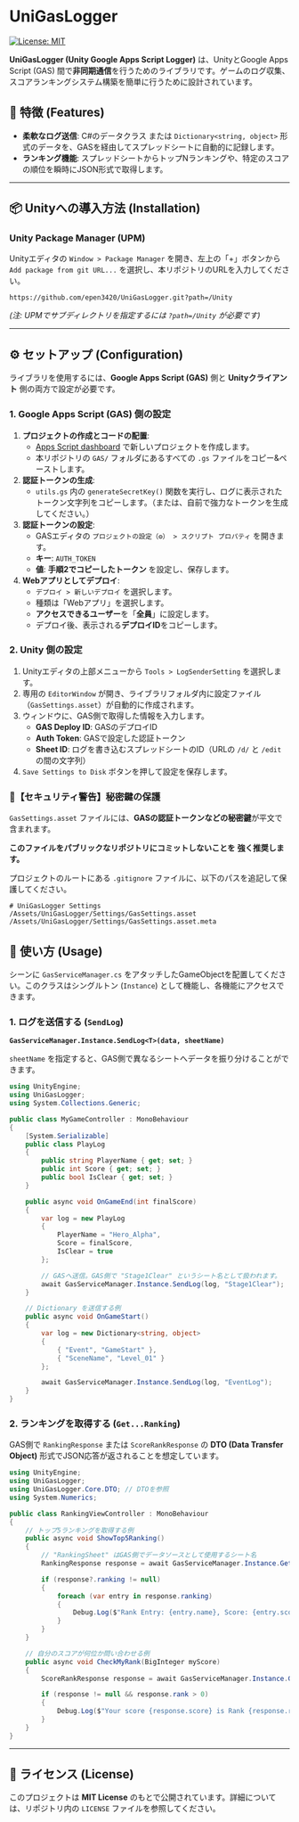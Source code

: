 # UniGasLogger

[![License: MIT](https://img.shields.io/badge/License-MIT-yellow.svg)](LICENSE)

**UniGasLogger (Unity Google Apps Script Logger)** は、UnityとGoogle Apps Script (GAS) 間で**非同期通信**を行うためのライブラリです。ゲームのログ収集、スコアランキングシステム構築を簡単に行うために設計されています。

## 🚀 特徴 (Features)

  * **柔軟なログ送信**: C\#のデータクラス または `Dictionary<string, object>` 形式のデータを、GASを経由してスプレッドシートに自動的に記録します。
  * **ランキング機能**: スプレッドシートからトップNランキングや、特定のスコアの順位を瞬時にJSON形式で取得します。

-----

## 📦 Unityへの導入方法 (Installation)

### Unity Package Manager (UPM)

Unityエディタの `Window > Package Manager` を開き、左上の「+」ボタンから `Add package from git URL...` を選択し、本リポジトリのURLを入力してください。

```
https://github.com/epen3420/UniGasLogger.git?path=/Unity
```

*(注: UPMでサブディレクトリを指定するには `?path=/Unity` が必要です)*

-----

## ⚙️ セットアップ (Configuration)

ライブラリを使用するには、**Google Apps Script (GAS)** 側と **Unityクライアント** 側の両方で設定が必要です。

### 1\. Google Apps Script (GAS) 側の設定

1.  **プロジェクトの作成とコードの配置**:
      * [Apps Script dashboard](https://script.google.com/home) で新しいプロジェクトを作成します。
      * 本リポジトリの `GAS/` フォルダにあるすべての `.gs` ファイルをコピー&ペーストします。
2.  **認証トークンの生成**:
      * `utils.gs` 内の `generateSecretKey()` 関数を実行し、ログに表示されたトークン文字列をコピーします。（または、自前で強力なトークンを生成してください。）
3.  **認証トークンの設定**:
      * GASエディタの `プロジェクトの設定（⚙️） > スクリプト プロパティ` を開きます。
      * **キー**: `AUTH_TOKEN`
      * **値**: **手順2でコピーしたトークン** を設定し、保存します。
4.  **Webアプリとしてデプロイ**:
      * `デプロイ > 新しいデプロイ` を選択します。
      * 種類は「Webアプリ」を選択します。
      * **アクセスできるユーザー**を「**全員**」に設定します。
      * デプロイ後、表示される**デプロイID**をコピーします。

### 2\. Unity 側の設定

1.  Unityエディタの上部メニューから `Tools > LogSenderSetting` を選択します。
2.  専用の `EditorWindow` が開き、ライブラリフォルダ内に設定ファイル（`GasSettings.asset`）が自動的に作成されます。
3.  ウィンドウに、GAS側で取得した情報を入力します。
      * **GAS Deploy ID**: GASのデプロイID
      * **Auth Token**: GASで設定した認証トークン
      * **Sheet ID**: ログを書き込むスプレッドシートのID（URLの `/d/` と `/edit` の間の文字列）
4.  `Save Settings to Disk` ボタンを押して設定を保存します。

### 🚨【セキュリティ警告】秘密鍵の保護

`GasSettings.asset` ファイルには、**GASの認証トークンなどの秘密鍵**が平文で含まれます。

**このファイルをパブリックなリポジトリにコミットしないことを** **強く推奨します。**

プロジェクトのルートにある `.gitignore` ファイルに、以下のパスを追記して保護してください。

```gitignore
# UniGasLogger Settings
/Assets/UniGasLogger/Settings/GasSettings.asset
/Assets/UniGasLogger/Settings/GasSettings.asset.meta
```

## 📖 使い方 (Usage)

シーンに `GasServiceManager.cs` をアタッチしたGameObjectを配置してください。このクラスはシングルトン (`Instance`) として機能し、各機能にアクセスできます。

### 1\. ログを送信する (`SendLog`)

**`GasServiceManager.Instance.SendLog<T>(data, sheetName)`**

`sheetName` を指定すると、GAS側で異なるシートへデータを振り分けることができます。

```csharp
using UnityEngine;
using UniGasLogger;
using System.Collections.Generic;

public class MyGameController : MonoBehaviour
{
    [System.Serializable]
    public class PlayLog
    {
        public string PlayerName { get; set; }
        public int Score { get; set; }
        public bool IsClear { get; set; }
    }

    public async void OnGameEnd(int finalScore)
    {
        var log = new PlayLog
        {
            PlayerName = "Hero_Alpha",
            Score = finalScore,
            IsClear = true
        };

        // GASへ送信。GAS側で "Stage1Clear" というシート名として扱われます。
        await GasServiceManager.Instance.SendLog(log, "Stage1Clear");
    }

    // Dictionary を送信する例
    public async void OnGameStart()
    {
        var log = new Dictionary<string, object>
        {
            { "Event", "GameStart" },
            { "SceneName", "Level_01" }
        };

        await GasServiceManager.Instance.SendLog(log, "EventLog");
    }
}
```

### 2\. ランキングを取得する (`Get...Ranking`)

GAS側で `RankingResponse` または `ScoreRankResponse` の **DTO (Data Transfer Object)** 形式でJSON応答が返されることを想定しています。

```csharp
using UnityEngine;
using UniGasLogger;
using UniGasLogger.Core.DTO; // DTOを参照
using System.Numerics;

public class RankingViewController : MonoBehaviour
{
    // トップ5ランキングを取得する例
    public async void ShowTop5Ranking()
    {
        // "RankingSheet" はGAS側でデータソースとして使用するシート名
        RankingResponse response = await GasServiceManager.Instance.GetTop5Ranking("RankingSheet");

        if (response?.ranking != null)
        {
            foreach (var entry in response.ranking)
            {
                Debug.Log($"Rank Entry: {entry.name}, Score: {entry.score}");
            }
        }
    }

    // 自分のスコアが何位か問い合わせる例
    public async void CheckMyRank(BigInteger myScore)
    {
        ScoreRankResponse response = await GasServiceManager.Instance.GetScoreRanking(myScore, "RankingSheet");

        if (response != null && response.rank > 0)
        {
            Debug.Log($"Your score {response.score} is Rank {response.rank}!");
        }
    }
}
```

-----

## 📜 ライセンス (License)

このプロジェクトは **MIT License** のもとで公開されています。詳細については、リポジトリ内の `LICENSE` ファイルを参照してください。
